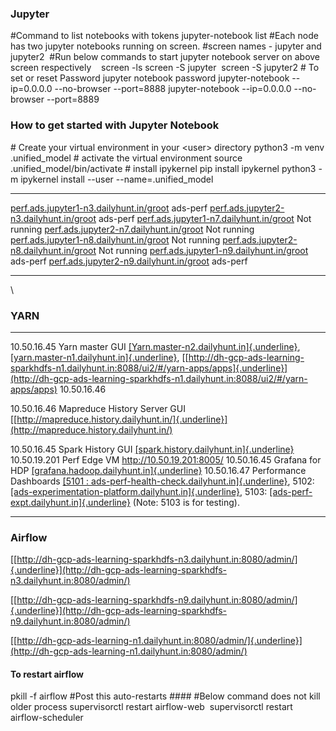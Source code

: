 ### Jupyter

#Command to list notebooks with tokens jupyter-notebook list #Each node
has two jupyter notebooks running on screen. #screen names - jupyter and
jupyter2  #Run below commands to start jupyter notebook server on above
screen respectively    screen -ls screen -S jupyter  screen -S jupyter2
\# To set or reset Password jupyter notebook password jupyter-notebook
\--ip=0.0.0.0 \--no-browser \--port=8888 jupyter-notebook \--ip=0.0.0.0
\--no-browser \--port=8889

### How to get started with Jupyter Notebook

\# Create your virtual environment in your \<user\> directory python3 -m
venv .unified_model \# activate the virtual environment source
.unified_model/bin/activate \# install ipykernel pip install ipykernel
python3 -m ipykernel install \--user \--name=.unified_model

  ------------------------------------------------------------------------------------------- -------------
  [perf.ads.jupyter1-n3.dailyhunt.in/groot](http://perf.ads.jupyter1-n3.dailyhunt.in/groot)   ads-perf
  [perf.ads.jupyter2-n3.dailyhunt.in/groot](http://perf.ads.jupyter2-n3.dailyhunt.in/groot)   ads-perf
  [perf.ads.jupyter1-n7.dailyhunt.in/groot](http://perf.ads.jupyter1-n7.dailyhunt.in/groot)   Not running
  [perf.ads.jupyter2-n7.dailyhunt.in/groot](http://perf.ads.jupyter2-n7.dailyhunt.in/groot)   Not running
  [perf.ads.jupyter1-n8.dailyhunt.in/groot](http://perf.ads.jupyter1-n8.dailyhunt.in/groot)   Not running
  [perf.ads.jupyter2-n8.dailyhunt.in/groot](http://perf.ads.jupyter2-n8.dailyhunt.in/groot)   Not running
  [perf.ads.jupyter1-n9.dailyhunt.in/groot](http://perf.ads.jupyter1-n9.dailyhunt.in/groot)   ads-perf
  [perf.ads.jupyter2-n9.dailyhunt.in/groot](http://perf.ads.jupyter2-n9.dailyhunt.in/groot)   ads-perf
  ------------------------------------------------------------------------------------------- -------------

\

### YARN

  -------------- ------------------------------ ---------------------------------------------------------------------------------------------------------------------------------------------------------------------------------------------------------------------------------------------------------------------------------------------------------------------------------------------------
  10.50.16.45    Yarn master GUI                [[Yarn.master-n2.dailyhunt.in]{.underline}](http://yarn.master-n2.dailyhunt.in/),[[yarn.master-n1.dailyhunt.in]{.underline}](http://yarn.master-n2.dailyhunt.in/), [[http://dh-gcp-ads-learning-sparkhdfs-n1.dailyhunt.in:8088/ui2/#/yarn-apps/apps]{.underline}](http://dh-gcp-ads-learning-sparkhdfs-n1.dailyhunt.in:8088/ui2/#/yarn-apps/apps)
  10.50.16.46                                   
                                                
  10.50.16.46    Mapreduce History Server GUI   [[http://mapreduce.history.dailyhunt.in/]{.underline}](http://mapreduce.history.dailyhunt.in/)
                                                
  10.50.16.45    Spark History GUI              [[spark.history.dailyhunt.in]{.underline}](http://spark.history.dailyhunt.in/)
  10.50.19.201   Perf Edge VM                   <http://10.50.19.201:8005/>
  10.50.16.45    Grafana for HDP                [[grafana.hadoop.dailyhunt.in]{.underline}](http://grafana.hadoop.dailyhunt.in/)
  10.50.16.47    Performance Dashboards         [[5101 : ads-perf-health-check.dailyhunt.in]{.underline}](http://ads-perf-health-check.dailyhunt.in/), 5102: [[ads-experimentation-platform.dailyhunt.in]{.underline}](http://ads-experimentation-platform.dailyhunt.in/), 5103: [[ads-perf-expt.dailyhunt.in]{.underline}](http://ads-perf-expt.dailyhunt.in/) (Note: 5103 is for testing).
  -------------- ------------------------------ ---------------------------------------------------------------------------------------------------------------------------------------------------------------------------------------------------------------------------------------------------------------------------------------------------------------------------------------------------

### Airflow 

[[http://dh-gcp-ads-learning-sparkhdfs-n3.dailyhunt.in:8080/admin/]{.underline}](http://dh-gcp-ads-learning-sparkhdfs-n3.dailyhunt.in:8080/admin/)

[[http://dh-gcp-ads-learning-sparkhdfs-n9.dailyhunt.in:8080/admin/]{.underline}](http://dh-gcp-ads-learning-sparkhdfs-n9.dailyhunt.in:8080/admin/)

[[http://dh-gcp-ads-learning-n1.dailyhunt.in:8080/admin/]{.underline}](http://dh-gcp-ads-learning-n1.dailyhunt.in:8080/admin/)

#### To restart airflow 

pkill -f airflow #Post this auto-restarts \#### #Below command does not
kill older process supervisorctl restart airflow-web  supervisorctl
restart airflow-scheduler

  

